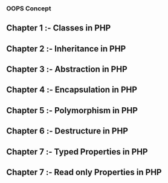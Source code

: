### OOPS Concept 

## Chapter 1  :- Classes in PHP
## Chapter 2  :- Inheritance in PHP
## Chapter 3  :- Abstraction in PHP
## Chapter 4  :- Encapsulation in PHP
## Chapter 5  :- Polymorphism in PHP
## Chapter 6  :- Destructure in PHP
## Chapter 7  :- Typed Properties in PHP
## Chapter 7  :- Read only Properties in PHP